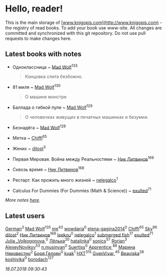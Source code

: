 # Hello, reader!
This is the main storage of [www.knigopis.com](http://www.knigopis.com) - the registry of read books.
To add your book use www-site. All changes are committed and synchronized with this git repository.
Do not use pull requests to make changes here.


## Latest books with notes
* Одноклассница ~ [Mad Wolf](users/947/94738840-vkontakte)<sup>133</sup>
    > Концовка слита безбожно.

* 81 миля ~ [Mad Wolf](users/947/94738840-vkontakte)<sup>130</sup>
    > О машине монстре

* Баллада о гибкой пуле ~ [Mad Wolf](users/947/94738840-vkontakte)<sup>129</sup>
    > О человечках живущих в печатных машинках и безумии.

* Безнадёга ~ [Mad Wolf](users/947/94738840-vkontakte)<sup>128</sup>

* Метка ~ [Chiffi](users/105/105831994080785626680-google)<sup>65</sup>

* Жених ~ [dilost](users/102/10206471247373307-facebook)<sup>3</sup>

* Первая Мировая. Война между Реальностями ~ [Ник Литвинов](users/241/241974816-vkontakte)<sup>169</sup>

* Сквозь время ~ [Ник Литвинов](users/241/241974816-vkontakte)<sup>168</sup>

* Рестарт. Как прожить много жизней ~ [nelegalco](users/446/44606269-yandex)<sup>1</sup>

* Calculus For Dummies (For Dummies (Math & Science)) ~ [exulted](users/100/100599204551896265722-google)<sup>71</sup>


_More notes [here](latest_books_with_notes.md)._


## Latest users
[German](users/112/112254248549638795343-google)<sup>3</sup> 
[Mad Wolf](users/947/94738840-vkontakte)<sup>135</sup> 
[me](users/381/381417697-yandex)<sup>43</sup> 
[wowdaria](users/109/109842160654760165824-google)<sup>0</sup> 
[elena-gagina2014](users/208/208969292-yandex)<sup>0</sup> 
[Chiffi](users/105/105831994080785626680-google)<sup>65</sup> 
[Sky](users/118/118049897850017649660-google)<sup>96</sup> 
[dilost](users/102/10206471247373307-facebook)<sup>2</sup> 
[Ник Литвинов](users/241/241974816-vkontakte)<sup>169</sup> 
[leekou](users/327/327791946-vkontakte)<sup>0</sup> 
[nelegalco](users/446/44606269-yandex)<sup>1</sup> 
[submerged fish](users/471/471364154-yandex)<sup>17</sup> 
[exulted](users/100/100599204551896265722-google)<sup>71</sup> 
[Julia _Volkogonova ](users/108/108109406086880611759-google)<sup>0</sup> 
[Лёлька](users/453/453735822-vkontakte)<sup>20</sup> 
[hatalinka](users/358/358211352-vkontakte)<sup>0</sup> 
[sonics](users/588/5880221-vkontakte)<sup>57</sup> 
[Rorian](users/113/113014998782270174609-google)<sup>3</sup> 
[AlexeyNovikov](users/170/170278332-vkontakte)<sup>53</sup> 
[n.musinyan](users/107/107339513-vkontakte)<sup>0</sup> 
[Suertiss](users/111/111831677640715338524-youtube)<sup>0</sup> 
[Apprentice ](users/528/52821952-vkontakte)<sup>88</sup> 
[Марина Неизвестно](users/156/15641244064688722584-mailru)<sup>2</sup> 
[Боря Гелоян](users/107/10702996860895417156-mailru)<sup>0</sup> 
[kvak](users/109/109105433240139697598-google)<sup>1</sup> 
[HXT](users/100/100002563462782-facebook)<sup>315</sup> 
[GvenVivar ](users/158/158266434925901-facebook)<sup>45</sup> 
[Beaviska](users/102/10202544960024508-facebook)<sup>28</sup> 
[koshivika](users/773/77346023-vkontakte)<sup>0</sup> 
[borodach](users/157/15706320-vkontakte)<sup>127</sup> 


_18.07.2018 09:30:43_
